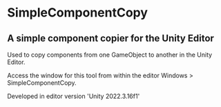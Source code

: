 # SimpleComponentCopy
## A simple component copier for the Unity Editor

Used to copy components from one GameObject to another in the Unity Editor. 

Access the window for this tool from within the editor Windows > SimpleComponentCopy.

Developed in editor version 'Unity 2022.3.16f1'
